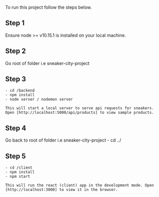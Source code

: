 To run this project follow the steps below.

## Step 1
Ensure node >= v10.15.1 is installed on your local machine.

## Step 2
Go root of folder i.e sneaker-city-project

## Step 3
    - cd /backend
    - npm install
    - node server / nodemon server
    
    This will start a local server to serve api requests for sneakers. Open [http://localhost:5000/api/products] to view sample products.

## Step 4
Go back to root of folder i.e sneaker-city-project
    - cd ../
    
## Step 5
    - cd /client
    - npm install
    - npm start
    
    This will run the react (client) app in the development mode. Open [http://localhost:3000] to view it in the browser.